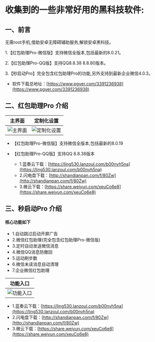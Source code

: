 # 收集到的一些非常好用的黑科技软件:

## 一、前言

无需root手机,借助安卓无障碍辅助服务,解锁安卓黑科技。

1.【红包助理Pro-微信版】支持微信全版本,包括最新的8.0.21。

2.【红包助理Pro-QQ版】支持QQ8.8.38 8.8.80版本。

3.【秒启动Pro】完全包含红包助理Pro的功能,另外支持到最新企业微信4.0.3。

* 软件下载总地址：[https://www.pgyer.com/3391236938](https://www.pgyer.com/3391236938)


## 二、红包助理Pro  介绍
  |主界面|定制化设置|
  |:-:|:-:|
  |![主界面](https://gitee.com/mutoupiaoliu/SoftDownload/raw/main/miaoqidong/jieshao.png)|![定制化设置](http://47.97.10.108:8080/pic/shezhi.png)|



 * 【红包助理Pro-微信版】支持微信全版本,包括最新的8.0.19
 * 【红包助理Pro-QQ版】支持QQ 8.8.38版本

   * 1.蓝奏云下载：[https://ling530.lanzoul.com/b00nvh5na](https://ling530.lanzoul.com/b00nvh5na)
   * 2.闪电盘下载：[http://shandianpan.com/f/80Zw](http://shandianpan.com/f/80Zw)
   * 3.微云下载：[https://share.weiyun.com/xeuCo6e8](https://share.weiyun.com/xeuCo6e8)


## 三、秒启动Pro  介绍
  #### 核心功能如下
  * 1.自动跳过启动开屏广告
  * 2.微信红包助理(完全包含红包助理Pro-微信版)
  * 3.定时自动发送微信消息
  * 4.微信QQ消息防撤回
  * 5.运动刷步数
  * 6.微信未读消息自动清理
  * 7.企业微信红包助理

  |功能入口
  |:-:|
  |![功能入口](http://47.97.10.108:8080/pic/jieshao.png)|
  * 1.蓝奏云下载：[https://ling530.lanzoul.com/b00nvh5na](https://ling530.lanzoul.com/b00nvh5na)
  * 2.闪电盘下载：[http://shandianpan.com/f/80Zw](http://shandianpan.com/f/80Zw)
  * 3.微云下载：[https://share.weiyun.com/xeuCo6e8](https://share.weiyun.com/xeuCo6e8)